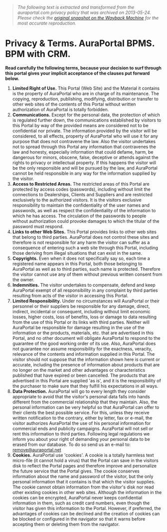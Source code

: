 > *The following text is extracted and transformed from the auraportal.com privacy policy that was archived on 2013-05-24. Please check the [original snapshot on the Wayback Machine](https://web.archive.org/web/20130524145003id_/http%3A//auraportal.com/EN/EN0-AP-PrivacyTerms.aspx) for the most accurate reproduction.*

# Privacy & Terms. AuraPortal BPMS. BPM with CRM.

**Read carefully the following terms, because your decision to surf through this portal gives your implicit acceptance of the clauses put forward below.**

  1. **Limited Right of Use.** This Portal (Web Site) and the Material it contains is the property of AuraPortal who are in charge of its maintenance. The copying, reproduction, publishing, modifying, distribution or transfer to other web sites of the contents of this Portal without written authorization of AuraPortal is totally forbidden. 
  2. **Communications.** Except for the personal data, the protection of which is regulated further down, the communications established by visitors to this Portal by way of the provided means are considered not to be confidential nor private. The information provided by the visitor will be considered, to all effects, property of AuraPortal who will use it for any purpose that does not contravene the law. Also the visitor undertakes not to spread through this Portal any information that contravenes the law and honesty, especially information that could defame, harm, be dangerous for minors, obscene, false, deceptive or attends against the rights to privacy or intellectual property. If this happens the visitor will be the only responsible and will be pursued by the law, and AuraPortal cannot be held responsible in any way for the information supplied by the visitor.
  3. **Access to Restricted Areas.** The restricted areas of this Portal are protected by access codes (passwords), including without limit the connections to Dealerships, Clients and Suppliers and are restricted exclusively to the authorized visitors. It is the visitors exclusive responsibility to maintain the confidentiality of the user names and passwords, as well as respect the confidentiality of the information to which he has access. The circulation of the passwords to people without authorization could provoke damages to which the titular of the password must respond. 
  4. **Links to other Web Sites.** This Portal provides links to other web sites that belong to third parties. AuraPortal does not control these sites and therefore is not responsible for any harm the visitor can suffer as a consequence of entering such a web site through this Portal, including those deriving from illegal situations that can exist in the same.
  5. **Copyrights.** Even when it does not specifically say so, each time a registered name appears in this Portal, both those belonging to AuraPortal as well as to third parties, such name is protected. Therefore the visitor cannot use any of them without previous written consent from the owner. 
  6. **Indemnities.** The visitor undertakes to compensate, defend and keep AuraPortal exempt of all responsibility in any complaint by third parties resulting from acts of the visitor in accessing this Portal. 
  7. **Limited Responsibility.** Under no circumstances will AuraPortal or their personnel or their suppliers be responsible for any damage, direct, indirect, incidental or consequent, including without limit economic losses, higher costs, loss of benefits, loss or damage to data resulting from the use of this Portal or its links with third parties. Neither will AuraPortal be responsible for damage resulting in the use of the information or the products, materials, etc. that are advertised in this Portal, and no other document will obligate AuraPortal to respond to the guarantee of the good working order of its use. Also, AuraPortal does not guarantee nor assume responsibility for the exactness, veracity, relevance of the contents and information supplied in this Portal. The visitor should not suppose that the information shown here is current or accurate, including the presence of information about products that are no longer on the market and other advantages or characteristics published that have expired or been cancelled. The products that are advertised in this Portal are supplied 'as is', and it is the responsibility of the purchaser to make sure that they fulfill his expectations in all ways. 
  8. **Data Protection.** AuraPortal will go to every length they consider appropriate to avoid that the visitor's personal data falls into hands different from the commercial relationship that they maintain. Also, the personal information can be very helpful so that AuraPortal can offer to their clients the best possible service. For this, unless they receive written notification to the contrary, either by letter, fax or e-mail, the visitor authorizes AuraPortal the use of his personal information for commercial ends and publicity campaigns. AuraPortal will not sell or rent this information to third parties. Following legal regulations we inform you about your right of demanding your personal data to be erased from our database. To do so send us an e-mail to: [remove@auraportal.net](mailto:remove@auraportal.net)
  9. **Cookies.** AuraPortal use 'cookies'. A cookie is a totally harmless text micro-file (it cannot hold a virus) that the Portal can save in the visitors disk to reflect the Portal pages and therefore improve and personalize the future service that the Portal gives. The cookie conserves information about the name and password of the visitor, but the only personal information that it contains is that which the visitor supplies. The cookie cannot obtain information from the visitor's disk nor read other existing cookies in other web sites. Although the information in the cookies can be encrypted, AuraPortal never keeps confidential information in them, such as credit card numbers, even though the visitor has given this information to the Portal. However, if preferred, the advantages of cookies can be declined and the creation of cookies can be blocked or configured in the navigator so that it warns before accepting them or deleting them from the navigator. 


